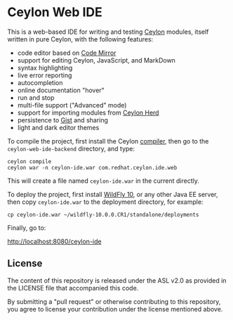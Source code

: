Ceylon Web IDE
==============

This is a web-based IDE for writing and testing [Ceylon][]
modules, itself written in pure Ceylon, with the following
features:

- code editor based on [Code Mirror][]
- support for editing Ceylon, JavaScript, and MarkDown
- syntax highlighting
- live error reporting
- autocompletion
- online documentation "hover"
- run and stop
- multi-file support ("Advanced" mode)
- support for importing modules from [Ceylon Herd][]
- persistence to [Gist][] and sharing 
- light and dark editor themes

[Ceylon]: http://ceylon-lang.org
[Ceylon Herd]: http://modules.ceylon-lang.org
[Code Mirror]: http://codemirror.net
[Gist]: http://gist.github.com

To compile the project, first install the Ceylon [compiler][], 
then go to the `ceylon-web-ide-backend` directory, and type:

    ceylon compile
    ceylon war -n ceylon-ide.war com.redhat.ceylon.ide.web

This will create a file named `ceylon-ide.war` in the current
directly.

To deploy the project, first install [WildFly 10][], or any
other Java EE server, then copy `ceylon-ide.war` to the 
deployment directory, for example:

    cp ceylon-ide.war ~/wildfly-10.0.0.CR1/standalone/deployments

Finally, go to:

<http://localhost:8080/ceylon-ide>

[compiler]: http://ceylon-lang.org/download
[WildFly 10]: http://wildfly.org/downloads

## License

The content of this repository is released under the ASL v2.0
as provided in the LICENSE file that accompanied this code.

By submitting a "pull request" or otherwise contributing to 
this repository, you agree to license your contribution under 
the license mentioned above.

